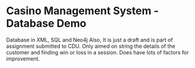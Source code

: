 # Casino Management System - Database Demo
 Database in XML, SQL and Neo4j
Also, It is just a draft and is part of assignment submitted to CDU.
Only aimed on string the details of the customer and finding win or loss in a session.
Does have lots of factors for improvement.
